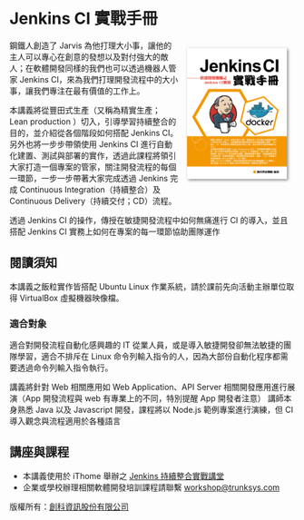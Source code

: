 Jenkins CI 實戰手冊
====================

<img src="cover.jpg" align="right" style="width:35%; margin: 15px; box-shadow: 2px 2px 5px #888" />

鋼鐵人創造了 Jarvis 為他打理大小事，讓他的主人可以專心在創意的發想以及對付強大的敵人；在軟體開發同樣的我們也可以透過機器人管家 Jenkins CI，來為我們打理開發流程中的大小事，讓我們專注在最有價值的工作上。

本講義將從豐田式生產（又稱為精實生產；Lean production ）切入，引導學習持續整合的目的，並介紹從各個階段如何搭配 Jenkins CI。另外也將一步步帶領使用 Jenkins CI 進行自動化建置、測試與部署的實作，透過此課程將領引大家打造一個專案的管家，關注開發流程的每個一環節，一步一步帶著大家完成透過 Jenkins 完成 Continuous Integration（持續整合）及 Continuous Delivery（持續交付；CD）流程。

透過 Jenkins CI 的操作，傳授在敏捷開發流程中如何無痛進行 CI 的導入，並且搭配 Jenkins CI 實務上如何在專案的每一環節協助團隊運作

閱讀須知
--------

本講義之飯粒實作皆搭配 Ubuntu Linux 作業系統，請於課前先向活動主辦單位取得 VirtualBox 虛擬機器映像檔。

### 適合對象

適合對開發流程自動化感興趣的 IT 從業人員，或是導入敏捷開發卻無法敏捷的團隊學習，適合不排斥在 Linux 命令列輸入指令的人，因為大部份自動化程序都需要透過命令列輸入指令執行。

講義將針對 Web 相關應用如 Web Application、API Server 相關開發應用進行展演（App 開發流程與 web 有專業上的不同，特別提醒 App 開發者注意） 講師本身熟悉 Java 以及 Javascript 開發，課程將以 Node.js 範例專案進行演練，但 CI 導入觀念與流程適用於各種語言

講座與課程
----------

* 本講義使用於 iThome 舉辦之 [Jenkins 持續整合實戰講堂](http://devopsconf.ithome.com.tw/workshop/jenkins/index.html)
* 企業或學校辦理相關軟體開發培訓課程請聯繫 workshop@trunksys.com

版權所有：[創科資訊股份有限公司](http://trunk-studio.com/)
